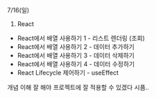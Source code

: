 7/16(일)
1. React
- React에서 배열 사용하기 1 - 리스트 렌더링 (조회)
- React에서 배열 사용하기 2 - 데이터 추가하기
- React에서 배열 사용하기 3 - 데이터 삭제하기
- React에서 배열 사용하기 4 - 데이터 수정하기
- React Lifecycle 제어하기 - useEffect

개념 이해 잘 해야 프로젝트에 잘 적용할 수 있겠다 시픔.. 